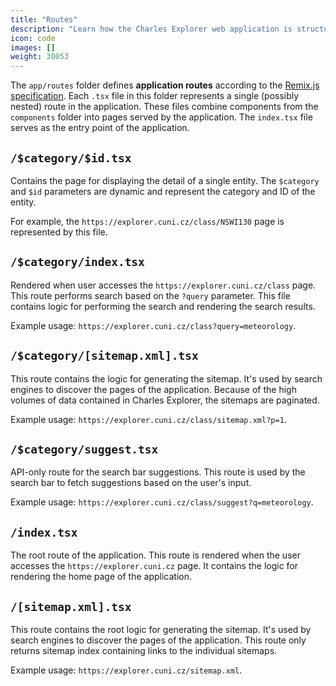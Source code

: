 ```yaml
---
title: "Routes"
description: "Learn how the Charles Explorer web application is structured and how it communicates with the other parts of the project."
icon: code
images: []
weight: 30053
---
```


The `app/routes` folder defines **application routes** according to the [Remix.js specification](https://remix.run/docs/en/main/guides/routing). Each `.tsx` file in this folder represents a single (possibly nested) route in the application. These files combine components from the `components` folder into pages served by the application. The `index.tsx` file serves as the entry point of the application.

## `/$category/$id.tsx`
Contains the page for displaying the detail of a single entity. The `$category` and `$id` parameters are dynamic and represent the category and ID of the entity. 

For example, the `https://explorer.cuni.cz/class/NSWI130` page is represented by this file. 

## `/$category/index.tsx`
Rendered when user accesses the `https://explorer.cuni.cz/class` page. This route performs search based on the `?query` parameter. This file contains logic for performing the search and rendering the search results. 

Example usage: `https://explorer.cuni.cz/class?query=meteorology`.

## `/$category/[sitemap.xml].tsx`
This route contains the logic for generating the sitemap. It's used by search engines to discover the pages of the application. Because of the high volumes of data contained in Charles Explorer, the sitemaps are paginated. 

Example usage: `https://explorer.cuni.cz/class/sitemap.xml?p=1`.

## `/$category/suggest.tsx`
API-only route for the search bar suggestions. This route is used by the search bar to fetch suggestions based on the user's input. 

Example usage: `https://explorer.cuni.cz/class/suggest?q=meteorology`.

## `/index.tsx`
The root route of the application. This route is rendered when the user accesses the `https://explorer.cuni.cz` page. It contains the logic for rendering the home page of the application. 

## `/[sitemap.xml].tsx`
This route contains the root logic for generating the sitemap. It's used by search engines to discover the pages of the application. This route only returns sitemap index containing links to the individual sitemaps. 

Example usage: `https://explorer.cuni.cz/sitemap.xml`.
